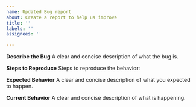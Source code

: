 ```yaml
---
name: Updated Bug report
about: Create a report to help us improve
title: ''
labels: ''
assignees: ''

---
```


**Describe the Bug**
A clear and concise description of what the bug is.

**Steps to Reproduce**
Steps to reproduce the behavior:

**Expected Behavior**
A clear and concise description of what you expected to happen.

**Current Behavior**
A clear and concise description of what is happening.
